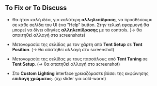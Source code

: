 ## To Fix or To Discuss 
- Θα ήταν καλή ιδέα, για καλύτερη **αλληλεπίδραση**, να προσθέσουμε σε κάθε σελίδα του UI ένα "Help" button. Στην τελική εφαρμογή θα μπορεί να δίνει οδηγίες **αλληλεπίδρασης** με τα controls. (-> θα απαιτηθεί αλλαγή στα screenshots)

- Μετονομασία της σελίδας με τον χάρτη από **Tent Setup** σε **Tent Position**. (-> θα απατηθεί αλλαγή στo screenshot)

- Μετονομασία της σελίδας με τους πασσάλους από **Tent Tuning** σε **Tent Setup**. (-> θα απατηθεί αλλαγή στo screenshot)

- Στο **Custom Lighting** interface χρειαζόμαστε βάσει της εκφώνησης **επιλογή χρώματος**. (όχι slider για cold-warm)